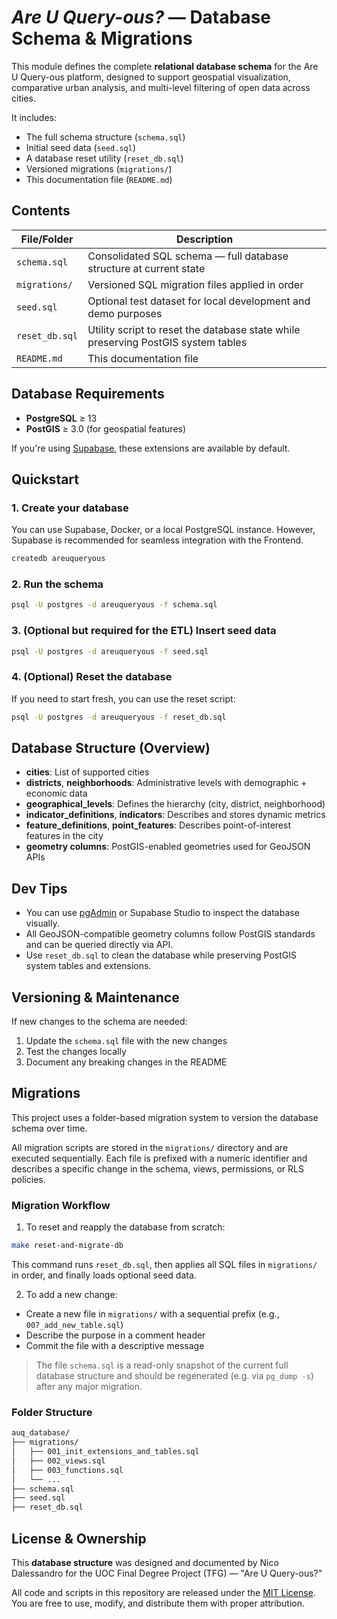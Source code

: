 # *Are U Query-ous?* — Database Schema & Migrations

This module defines the complete **relational database schema** for the Are U Query-ous platform, designed to support geospatial visualization, comparative urban analysis, and multi-level filtering of open data across cities.

It includes:

- The full schema structure (`schema.sql`)
- Initial seed data (`seed.sql`)
- A database reset utility (`reset_db.sql`)
- Versioned migrations (`migrations/`)
- This documentation file (`README.md`)

## Contents

| File/Folder         | Description                                                                 |
|---------------------|-----------------------------------------------------------------------------|
| `schema.sql`        | Consolidated SQL schema — full database structure at current state          |
| `migrations/`       | Versioned SQL migration files applied in order                              |
| `seed.sql`          | Optional test dataset for local development and demo purposes               |
| `reset_db.sql`      | Utility script to reset the database state while preserving PostGIS system tables |
| `README.md`         | This documentation file                                                     |

## Database Requirements

- **PostgreSQL** ≥ 13  
- **PostGIS** ≥ 3.0 (for geospatial features)

If you're using [Supabase](https://supabase.com/), these extensions are available by default.

## Quickstart

### 1. Create your database

You can use Supabase, Docker, or a local PostgreSQL instance. However, Supabase is recommended for seamless integration with the Frontend.

```bash
createdb areuqueryous
```

### 2. Run the schema

```bash
psql -U postgres -d areuqueryous -f schema.sql
```

### 3. (Optional but required for the ETL) Insert seed data

```bash
psql -U postgres -d areuqueryous -f seed.sql
```

### 4. (Optional) Reset the database

If you need to start fresh, you can use the reset script:

```bash
psql -U postgres -d areuqueryous -f reset_db.sql
```

## Database Structure (Overview)

- **cities**: List of supported cities
- **districts**, **neighborhoods**: Administrative levels with demographic + economic data
- **geographical\_levels**: Defines the hierarchy (city, district, neighborhood)
- **indicator\_definitions**, **indicators**: Describes and stores dynamic metrics
- **feature\_definitions**, **point\_features**: Describes point-of-interest features in the city
- **geometry columns**: PostGIS-enabled geometries used for GeoJSON APIs

## Dev Tips

- You can use [pgAdmin](https://www.pgadmin.org/) or Supabase Studio to inspect the database visually.
- All GeoJSON-compatible geometry columns follow PostGIS standards and can be queried directly via API.
- Use `reset_db.sql` to clean the database while preserving PostGIS system tables and extensions.

## Versioning & Maintenance

If new changes to the schema are needed:

1. Update the `schema.sql` file with the new changes
2. Test the changes locally
3. Document any breaking changes in the README

## Migrations

This project uses a folder-based migration system to version the database schema over time.

All migration scripts are stored in the `migrations/` directory and are executed sequentially. Each file is prefixed with a numeric identifier and describes a specific change in the schema, views, permissions, or RLS policies.

### Migration Workflow

1. To reset and reapply the database from scratch:

```bash
make reset-and-migrate-db
```

This command runs `reset_db.sql`, then applies all SQL files in `migrations/` in order, and finally loads optional seed data.

2. To add a new change:

- Create a new file in `migrations/` with a sequential prefix (e.g., `007_add_new_table.sql`)
- Describe the purpose in a comment header
- Commit the file with a descriptive message

> The file `schema.sql` is a read-only snapshot of the current full database structure and should be regenerated (e.g. via `pg_dump -s`) after any major migration.

### Folder Structure

```bash
auq_database/
├── migrations/
│   ├── 001_init_extensions_and_tables.sql
│   ├── 002_views.sql
│   ├── 003_functions.sql
│   └── ...
├── schema.sql
├── seed.sql
├── reset_db.sql
```

## License & Ownership

This **database structure** was designed and documented by Nico Dalessandro
for the UOC Final Degree Project (TFG) — "Are U Query-ous?"

All code and scripts in this repository are released under the [MIT License](./LICENSE).
You are free to use, modify, and distribute them with proper attribution.
